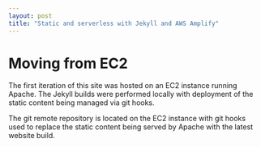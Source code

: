 ```yaml
---
layout: post
title: "Static and serverless with Jekyll and AWS Amplify"
---
```

# Moving from EC2
The first iteration of this site was hosted on an EC2 instance running Apache.
The Jekyll builds were performed locally with deployment of the static content
being managed via git hooks.

The git remote repository is located on the EC2 instance with git hooks used to
replace the static content being served by Apache with the latest website build.